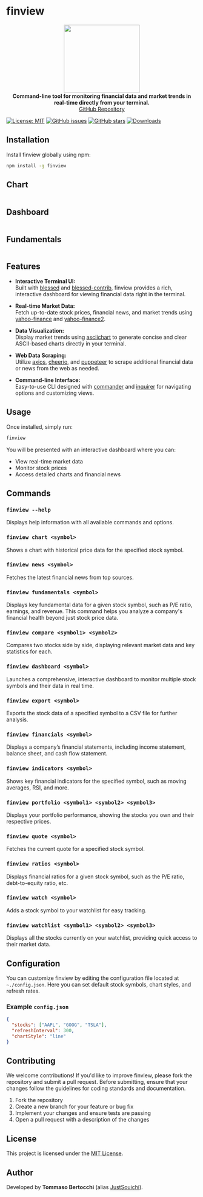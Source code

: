 
# finview

<p align="center">
  <img src="https://raw.githubusercontent.com/JustSouichi/finview/refs/heads/main/img/logo.svg" width="200" height="179" alt="">
  <br><strong>Command-line tool for monitoring financial data and market trends in real-time directly from your terminal.</strong>
  <br><a href="https://github.com/JustSouichi/finview">GitHub Repository</a>
</p>


[![License: MIT](https://img.shields.io/badge/License-MIT-yellow.svg)](https://raw.githubusercontent.com/JustSouichi/finview/refs/heads/main/LICENSE)
[![GitHub issues](https://img.shields.io/github/issues/JustSouichi/finview.svg)](https://github.com/JustSouichi/finview/issues)
[![GitHub stars](https://img.shields.io/github/stars/JustSouichi/finview.svg?style=social&label=Stars)](https://github.com/JustSouichi/finview/stargazers)
[![Downloads](https://img.shields.io/npm/dt/finview.svg)](https://www.npmjs.com/package/finview)




## Installation

Install finview globally using npm:

```bash
npm install -g finview
```

## Chart
<p align="center">
<img src="https://raw.githubusercontent.com/JustSouichi/finview/refs/heads/main/img/chart.png" alt="">
</p>

## Dashboard

<p align="center">
<img src="https://raw.githubusercontent.com/JustSouichi/finview/refs/heads/main/img/dashboard.png"  alt="">
</p>

## Fundamentals
<p align="center">
<img src="https://raw.githubusercontent.com/JustSouichi/finview/refs/heads/main/img/fundamentals.png"  alt="">
</p>

## Features

- **Interactive Terminal UI:**  
  Built with [blessed](https://github.com/chjj/blessed) and [blessed-contrib](https://github.com/yaronn/blessed-contrib), finview provides a rich, interactive dashboard for viewing financial data right in the terminal.

- **Real-time Market Data:**  
  Fetch up-to-date stock prices, financial news, and market trends using [yahoo-finance](https://www.npmjs.com/package/yahoo-finance) and [yahoo-finance2](https://www.npmjs.com/package/yahoo-finance2).

- **Data Visualization:**  
  Display market trends using [asciichart](https://github.com/kroitor/asciichart) to generate concise and clear ASCII-based charts directly in your terminal.

- **Web Data Scraping:**  
  Utilize [axios](https://github.com/axios/axios), [cheerio](https://github.com/cheeriojs/cheerio), and [puppeteer](https://github.com/puppeteer/puppeteer) to scrape additional financial data or news from the web as needed.

- **Command-line Interface:**  
  Easy-to-use CLI designed with [commander](https://github.com/tj/commander.js) and [inquirer](https://github.com/SBoudrias/Inquirer.js) for navigating options and customizing views.

## Usage

Once installed, simply run:

```bash
finview
```

You will be presented with an interactive dashboard where you can:

- View real-time market data
- Monitor stock prices
- Access detailed charts and financial news

## Commands

### `finview --help`
Displays help information with all available commands and options.



### `finview chart <symbol>`
Shows a chart with historical price data for the specified stock symbol.

### `finview news <symbol>`
Fetches the latest financial news from top sources.



### `finview fundamentals <symbol>`
Displays key fundamental data for a given stock symbol, such as P/E ratio, earnings, and revenue. This command helps you analyze a company's financial health beyond just stock price data.

### `finview compare <symbol1> <symbol2>`
Compares two stocks side by side, displaying relevant market data and key statistics for each.

### `finview dashboard <symbol>`
Launches a comprehensive, interactive dashboard to monitor multiple stock symbols and their data in real time.

### `finview export <symbol>`
Exports the stock data of a specified symbol to a CSV file for further analysis.

### `finview financials <symbol>`
Displays a company’s financial statements, including income statement, balance sheet, and cash flow statement.

### `finview indicators <symbol>`
Shows key financial indicators for the specified symbol, such as moving averages, RSI, and more.

### `finview portfolio <symbol1> <symbol2> <symbol3>`
Displays your portfolio performance, showing the stocks you own and their respective prices.

### `finview quote <symbol>`
Fetches the current quote for a specified stock symbol.

### `finview ratios <symbol>`
Displays financial ratios for a given stock symbol, such as the P/E ratio, debt-to-equity ratio, etc.

### `finview watch <symbol>`
Adds a stock symbol to your watchlist for easy tracking.

### `finview watchlist <symbol1> <symbol2> <symbol3>`
Displays all the stocks currently on your watchlist, providing quick access to their market data.

## Configuration

You can customize finview by editing the configuration file located at `~./config.json`. Here you can set default stock symbols, chart styles, and refresh rates.

### Example `config.json`
```json
{
  "stocks": ["AAPL", "GOOG", "TSLA"],
  "refreshInterval": 300,
  "chartStyle": "line"
}
```

## Contributing

We welcome contributions! If you'd like to improve finview, please fork the repository and submit a pull request. Before submitting, ensure that your changes follow the guidelines for coding standards and documentation.

1. Fork the repository
2. Create a new branch for your feature or bug fix
3. Implement your changes and ensure tests are passing
4. Open a pull request with a description of the changes

## License

This project is licensed under the [MIT License](https://raw.githubusercontent.com/JustSouichi/finview/refs/heads/main/LICENSE).

## Author

Developed by **Tommaso Bertocchi** (alias [JustSouichi](https://github.com/JustSouichi)).
